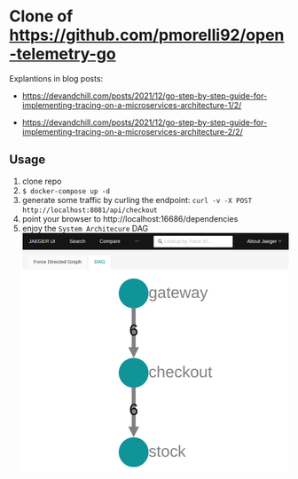 # Clone of https://github.com/pmorelli92/open-telemetry-go


Explantions in blog posts:

* https://devandchill.com/posts/2021/12/go-step-by-step-guide-for-implementing-tracing-on-a-microservices-architecture-1/2/

* https://devandchill.com/posts/2021/12/go-step-by-step-guide-for-implementing-tracing-on-a-microservices-architecture-2/2/


## Usage

1. clone repo
2. `$ docker-compose up -d`
3. generate some traffic by curling the endpoint:
`curl -v -X POST http://localhost:8081/api/checkout`
4. point your browser to http://localhost:16686/dependencies 
5. enjoy the `System Architecure` DAG
![alt text](doc/JAEGER_DAG.png "Auto discovered System Architecure DAG")
